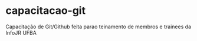 capacitacao-git
===============

Capacitação de Git/Github feita parao teinamento de membros e trainees da InfoJR UFBA

